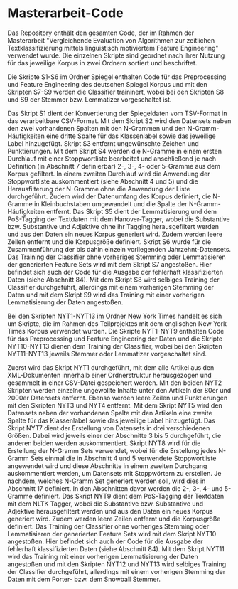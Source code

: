# Masterarbeit-Code
Das Repository enthält den gesamten Code, der im Rahmen der Masterarbeit "Vergleichende Evaluation von Algorithmen zur zeitlichen Textklassifizierung mittels linguistisch motiviertem Feature Engineering" verwendet wurde. Die einzelnen Skripte sind geordnet nach ihrer Nutzung für das jeweilige Korpus in zwei Ordnern sortiert und beschriftet.

Die Skripte S1-S6 im Ordner Spiegel enthalten Code für das Preprocessing und Feature Engineering des deutschen Spiegel Korpus und mit den Skripten S7-S9 werden die Classifier traininert, wobei bei den Skripten S8 und S9 der Stemmer bzw. Lemmatizer vorgeschaltet ist. 

Das Skript S1 dient der Konvertierung der Spiegeldaten vom TSV-Format in das verarbeitbare CSV-Format. Mit dem Skript S2 wird den Datensets neben den zwei vorhandenen Spalten mit den N-Grammen und den N-Gramm-Häufigkeiten eine dritte Spalte für das Klassenlabel sowie das jeweilige Label hinzugefügt. Skript S3 entfernt ungewünschte Zeichen und Punktierungen. Mit dem Skript S4 werden die N-Gramme in einem ersten Durchlauf mit einer Stoppwortliste bearbeitet und anschließend je nach Definition (in Abschnitt 7 definierbar) 2-, 3-, 4- oder 5-Gramme aus dem Korpus gefiltert. In einem zweiten Durchlauf wird die Anwendung der Stoppwortliste auskommentiert (siehe Abschnitt 4 und 5) und die Herausfilterung der N-Gramme ohne die Anwendung der Liste durchgeführt. Zudem wird der Datenumfang des Korpus definiert, die N-Gramme in Kleinbuchstaben umgewandelt und die Spalte der N-Gramm-Häufigkeiten entfernt. Das Skript S5 dient der Lemmatisierung und dem PoS-Tagging der Textdaten mit dem Hanover-Tagger, wobei die Substantive bzw. Substantive und Adjektive ohne ihr Tagging herausgefiltert werden und aus den Daten ein neues Korpus generiert wird. Zudem werden leere Zeilen entfernt und die Korpusgröße definiert. Skript S6 wurde für die Zusammenführung der bis dahin einzeln vorliegenden Jahrzehnt-Datensets. Das Training der Classifier ohne vorheriges Stemming oder Lemmatisieren der generierten Feature Sets wird mit dem Skript S7 angestoßen. Hier befindet sich auch der Code für die Ausgabe der fehlerhaft klassifizierten Daten (siehe Abschnitt 84). Mit dem Skript S8 wird selbiges Training der Classifier durchgeführt, allerdings mit einem vorherigen Stemming der Daten und mit dem Skript S9 wird das Training mit einer vorherigen Lemmatisierung der Daten angestoßen.

Bei den Skripten NYT1-NYT13 im Ordner New York Times handelt es sich um Skripte, die im Rahmen des Teilprojektes mit dem englischen New York Times Korpus verwendet wurden. Die Skripte NYT1-NYT9 enthalten Code für das Preprocessing und Feature Engineering der Daten und die Skripte NYT10-NYT13 dienen dem Training der Classifier, wobei bei den Skripten NYT11-NYT13 jeweils Stemmer oder Lemmatizer vorgeschaltet sind. 

Zuerst wird das Skript NYT1 durchgeführt, mit dem alle Artikel aus den XML-Dokumenten innerhalb einer Ordnerstruktur herausgezogen und gesammelt in einer CSV-Datei gespeichert werden. Mit den beiden NYT2 Skripten werden einzelne ungewollte Inhalte unter den Artikeln der 80er und 2000er Datensets entfernt. Ebenso werden leere Zeilen und Punktierungen mit den Skripten NYT3 und NYT4 entfernt. Mit dem Skript NYT5 wird den Datensets neben der vorhandenen Spalte mit den Artikeln eine zweite Spalte für das Klassenlabel sowie das jeweilige Label hinzugefügt. Das Skript NYT7 dient der Erstellung von Datensets in drei verschiedenen Größen. Dabei wird jeweils einer der Abschnitte 3 bis 5 durchgeführt, die anderen beiden werden auskommentiert. Skript NYT8 wird für die Erstellung der N-Gramm Sets verwendet, wobei für die Erstellung jedes N-Gramm Sets einmal die in Abschnitt 4 und 5 verwendete Stoppwortliste angewendet wird und diese Abschnitte in einem zweiten Durchgang auskommentiert werden, um Datensets mit Stoppwörtern zu erstellen. Je nachdem, welches N-Gramm Set generiert werden soll, wird dies in Abschnitt 17 definiert. In den Abschnitten davor werden die 2-, 3-, 4- und 5-Gramme definiert. Das Skript NYT9 dient dem PoS-Tagging der Textdaten mit dem NLTK Tagger, wobei die Substantive bzw. Substantive und Adjektive herausgefiltert werden und aus den Daten ein neues Korpus generiert wird. Zudem werden leere Zeilen entfernt und die Korpusgröße definiert. Das Training der Classifier ohne vorheriges Stemming oder Lemmatisieren der generierten Feature Sets wird mit dem Skript NYT10 angestoßen. Hier befindet sich auch der Code für die Ausgabe der fehlerhaft klassifizierten Daten (siehe Abschnitt 84). Mit dem Skript NYT11 wird das Training mit einer vorherigen Lemmatisierung der Daten angestoßen und mit den Skripten NYT12 und NYT13 wird selbiges Training der Classifier durchgeführt, allerdings mit einem vorherigen Stemming der Daten mit dem Porter- bzw. dem Snowball Stemmer.

